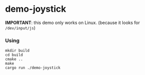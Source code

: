 demo-joystick
=============

__IMPORTANT__: this demo only works on Linux. (because it looks for `/dev/input/js`)

### Using

    mkdir build
    cd build
    cmake ..
    make
    cargo run ./demo-joystick

